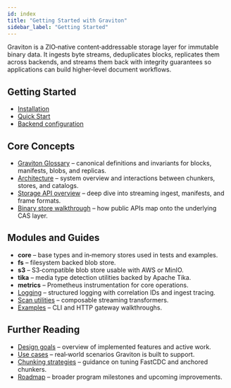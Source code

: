 ```yaml
---
id: index
title: "Getting Started with Graviton"
sidebar_label: "Getting Started"
---
```


Graviton is a ZIO‑native content‑addressable storage layer for immutable binary data. It ingests byte streams, deduplicates blocks, replicates them across backends, and streams them back with integrity guarantees so applications can build higher‑level document workflows.

## Getting Started

- [Installation](getting-started/installation.md)
- [Quick Start](getting-started/quick-start.md)
- [Backend configuration](getting-started/backends.md)

## Core Concepts

- [Graviton Glossary](concepts.md) – canonical definitions and invariants for blocks, manifests, blobs, and replicas.
- [Architecture](architecture.md) – system overview and interactions between chunkers, stores, and catalogs.
- [Storage API overview](storage-api-overview.md) – deep dive into streaming ingest, manifests, and frame formats.
- [Binary store walkthrough](binary-store.md) – how public APIs map onto the underlying CAS layer.

## Modules and Guides

* **core** – base types and in‑memory stores used in tests and examples.
* **fs** – filesystem backed blob store.
* **s3** – S3‑compatible blob store usable with AWS or MinIO.
* **tika** – media type detection utilities backed by Apache Tika.
* **metrics** – Prometheus instrumentation for core operations.
* [Logging](logging.md) – structured logging with correlation IDs and ingest tracing.
* [Scan utilities](scan.md) – composable streaming transformers.
* [Examples](examples/index.md) – CLI and HTTP gateway walkthroughs.

## Further Reading

* [Design goals](design-goals.md) – overview of implemented features and active work.
* [Use cases](use-cases.md) – real‑world scenarios Graviton is built to support.
* [Chunking strategies](chunking.md) – guidance on tuning FastCDC and anchored chunkers.
* [Roadmap](roadmap.md) – broader program milestones and upcoming improvements.
